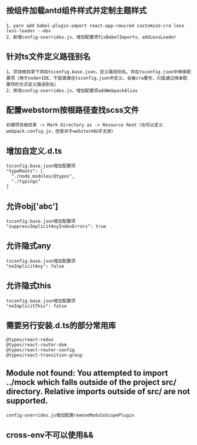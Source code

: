 ## 按组件加载antd组件样式并定制主题样式
```text
1、yarn add babel-plugin-import react-app-rewired customize-cra less less-loader --dev
2、新增config-overrides.js，增加配置项fixBabelImports、addLessLoader
```

## 针对ts文件定义路径别名
```text
1、项目根目录下添加tsconfig.base.json，定义路径别名，并在tsconfig.json中继承配置项（用于node+IDE，不能直接在tsconfig.json中定义，会被cra重写，只能通过继承配置项的方式定义路径别名）
2、修改config-overrides.js，增加配置项addWebpackAlias
```

## 配置webstorm按根路径查找scss文件
```text
右键项目根目录 -> Mark Directory as -> Resource Root（也可以定义webpack.config.js，但是对于webstorm似乎无效）
```

## 增加自定义.d.ts
```text
tsconfig.base.json增加配置项
"typeRoots": [
  "./node_modules/@types",
  "./typings"
]
```

## 允许obj['abc']
```text
tsconfig.base.json增加配置项
"suppressImplicitAnyIndexErrors": true
```

## 允许隐式any
```text
tsconfig.base.json增加配置项
"noImplicitAny": false
```

## 允许隐式this
```text
tsconfig.base.json增加配置项
"noImplicitThis": false
```

## 需要另行安装.d.ts的部分常用库
```text
@types/react-redux 
@types/react-router-dom  
@types/react-router-config
@types/react-transition-group
```

## Module not found: You attempted to import ../mock which falls outside of the project src/ directory. Relative imports outside of src/ are not supported.
```text
config-overrides.js增加配置removeModuleScopePlugin
```

## cross-env不可以使用&&
